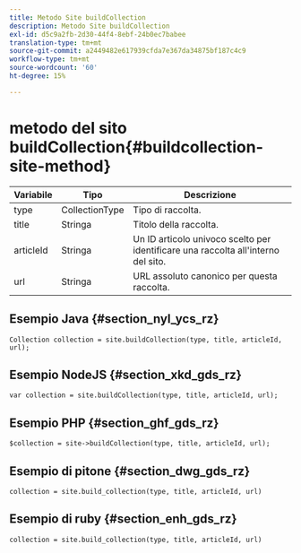 ```yaml
---
title: Metodo Site buildCollection
description: Metodo Site buildCollection
exl-id: d5c9a2fb-2d30-44f4-8ebf-24b0ec7babee
translation-type: tm+mt
source-git-commit: a2449482e617939cfda7e367da34875bf187c4c9
workflow-type: tm+mt
source-wordcount: '60'
ht-degree: 15%

---
```


# metodo del sito buildCollection{#buildcollection-site-method}

| Variabile | Tipo | Descrizione |
|--- |--- |--- |
| type | CollectionType | Tipo di raccolta. |
| title | Stringa | Titolo della raccolta. |
| articleId | Stringa | Un ID articolo univoco scelto per identificare una raccolta all&#39;interno del sito. |
| url | Stringa | URL assoluto canonico per questa raccolta. |

## Esempio Java {#section_nyl_ycs_rz}

```
Collection collection = site.buildCollection(type, title, articleId, url); 
```

## Esempio NodeJS {#section_xkd_gds_rz}

```
var collection = site.buildCollection(type, title, articleId, url); 
```

## Esempio PHP {#section_ghf_gds_rz}

```
$collection = site->buildCollection(type, title, articleId, url); 
```

## Esempio di pitone {#section_dwg_gds_rz}

```
collection = site.build_collection(type, title, articleId, url) 
```

## Esempio di ruby {#section_enh_gds_rz}

```
collection = site.build_collection(type, title, articleId, url) 
```
